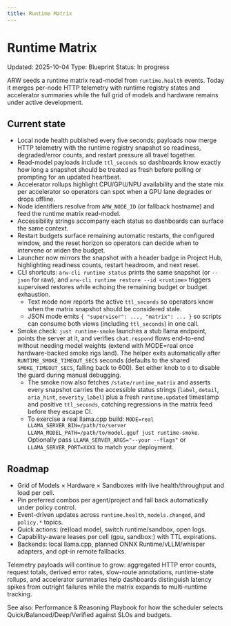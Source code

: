 ```yaml
---
title: Runtime Matrix
---
```


# Runtime Matrix
Updated: 2025-10-04
Type: Blueprint
Status: In progress

ARW seeds a runtime matrix read-model from `runtime.health` events. Today it merges per-node HTTP telemetry with runtime registry states and accelerator summaries while the full grid of models and hardware remains under active development.

## Current state
- Local node health published every five seconds; payloads now merge HTTP telemetry with the runtime registry snapshot so readiness, degraded/error counts, and restart pressure all travel together.
- Read-model payloads include `ttl_seconds` so dashboards know exactly how long a snapshot should be treated as fresh before polling or prompting for an updated heartbeat.
- Accelerator rollups highlight CPU/GPU/NPU availability and the state mix per accelerator so operators can spot when a GPU lane degrades or drops offline.
- Node identifiers resolve from `ARW_NODE_ID` (or fallback hostname) and feed the runtime matrix read-model.
- Accessibility strings accompany each status so dashboards can surface the same context.
- Restart budgets surface remaining automatic restarts, the configured window, and the reset horizon so operators can decide when to intervene or widen the budget.
- Launcher now mirrors the snapshot with a header badge in Project Hub, highlighting readiness counts, restart headroom, and next reset.
- CLI shortcuts: `arw-cli runtime status` prints the same snapshot (or `--json` for raw), and `arw-cli runtime restore --id <runtime>` triggers supervised restores while echoing the remaining budget or budget exhaustion.
  - Text mode now reports the active `ttl_seconds` so operators know when the matrix snapshot should be considered stale.
  - JSON mode emits `{ "supervisor": ..., "matrix": ... }` so scripts can consume both views (including `ttl_seconds`) in one call.
- Smoke check: `just runtime-smoke` launches a stub llama endpoint, points the server at it, and verifies `chat.respond` flows end-to-end without needing model weights (extend with MODE=real once hardware-backed smoke rigs land). The helper exits automatically after `RUNTIME_SMOKE_TIMEOUT_SECS` seconds (defaults to the shared `SMOKE_TIMEOUT_SECS`, falling back to 600). Set either knob to `0` to disable the guard during manual debugging.
  - The smoke now also fetches `/state/runtime_matrix` and asserts every snapshot carries the accessible status strings (`label`, `detail`, `aria_hint`, `severity_label`) plus a fresh `runtime.updated` timestamp and positive `ttl_seconds`, catching regressions in the matrix feed before they escape CI.
  - To exercise a real llama.cpp build: `MODE=real LLAMA_SERVER_BIN=/path/to/server LLAMA_MODEL_PATH=/path/to/model.gguf just runtime-smoke`. Optionally pass `LLAMA_SERVER_ARGS="--your --flags"` or `LLAMA_SERVER_PORT=XXXX` to match your deployment.

## Roadmap
- Grid of Models × Hardware × Sandboxes with live health/throughput and load per cell.
- Pin preferred combos per agent/project and fall back automatically under policy control.
- Event-driven updates across `runtime.health`, `models.changed`, and `policy.*` topics.
- Quick actions: (re)load model, switch runtime/sandbox, open logs.
- Capability-aware leases per cell (gpu, sandbox:<kind>) with TTL expirations.
- Backends: local llama.cpp, planned ONNX Runtime/vLLM/whisper adapters, and opt-in remote fallbacks.

Telemetry payloads will continue to grow: aggregated HTTP error counts, request totals, derived error rates, slow-route annotations, runtime-state rollups, and accelerator summaries help dashboards distinguish latency spikes from outright failures while the matrix expands to multi-runtime tracking.

See also: Performance & Reasoning Playbook for how the scheduler selects Quick/Balanced/Deep/Verified against SLOs and budgets.
